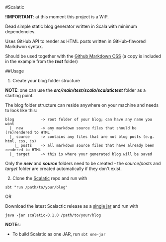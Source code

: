 #Scalatic

**!IMPORTANT**: at this moment this project is a WiP.

Dead simple static blog generator written in Scala with minimum dependencies.

Uses GitHub API to render as HTML posts written in GitHub-flavored Markdwon
syntax.

Should be used together with the
[Github Markdown CSS](https://github.com/sindresorhus/github-markdown-css)
(a copy is included in the example from the _**test**_ folder)


##Usage

1. Create your blog folder structure

  **NOTE**: one can use the _**src/main/test/scala/scalatictest**_ folder
  as a starting point.

  The blog folder structure can reside anywhere on your machine
  and needs to look like this:

  ```
  blog            -> root folder of your blog; can have any name you want
    |_ new        -> any markdown source files that should be (re)rendered to HTML
    |_ source     -> contains any files that are not blog posts (e.g. html, css, js)
      |_ posts    -> all markdown source files that have already been rendered to HTML
    |_ target     -> this is where your generated blog will be saved

  ```

  Only the _**new**_ and _**source**_ folders need to be created -
  the _source/posts_ and _target_ folder are created automatically if they don't
  exist.

2. Clone the [Scalatic](https://github.com/padurean/scalatic) repo and run with

  `sbt "run /path/to/your/blog"`

  OR

  Download the latest Scalactic release as a
  [single jar](https://github.com/padurean/scalatic/releases/download/0.1.0/scalatic-0.1.0.jar)
  and run with

  `java -jar scalatic-0.1.0 /path/to/your/blog`


**NOTE**s:

  - To build Scalatic as one JAR, run `sbt one-jar`
